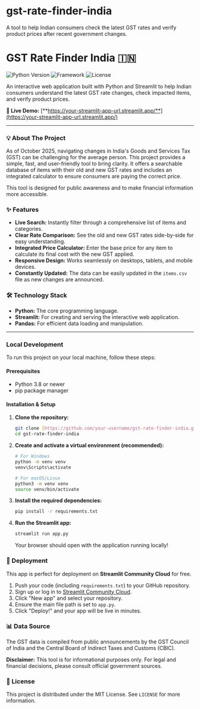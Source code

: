 # gst-rate-finder-india
A tool to help Indian consumers check the latest GST rates and verify product prices after recent government changes.

# GST Rate Finder India 🇮🇳

![Python Version](https://img.shields.io/badge/python-3.9+-blue.svg)
![Framework](https://img.shields.io/badge/Framework-Streamlit-red.svg)
![License](https://img.shields.io/badge/license-MIT-green.svg)

An interactive web application built with Python and Streamlit to help Indian consumers understand the latest GST rate changes, check impacted items, and verify product prices.

**🚀 Live Demo:** [**https://your-streamlit-app-url.streamlit.app/**](https://your-streamlit-app-url.streamlit.app/)

---

### 💡 About The Project

As of October 2025, navigating changes in India's Goods and Services Tax (GST) can be challenging for the average person. This project provides a simple, fast, and user-friendly tool to bring clarity. It offers a searchable database of items with their old and new GST rates and includes an integrated calculator to ensure consumers are paying the correct price.

This tool is designed for public awareness and to make financial information more accessible.

### ✨ Features

* **Live Search:** Instantly filter through a comprehensive list of items and categories.
* **Clear Rate Comparison:** See the old and new GST rates side-by-side for easy understanding.
* **Integrated Price Calculator:** Enter the base price for any item to calculate its final cost with the new GST applied.
* **Responsive Design:** Works seamlessly on desktops, tablets, and mobile devices.
* **Constantly Updated:** The data can be easily updated in the `items.csv` file as new changes are announced.

### 🛠️ Technology Stack

* **Python:** The core programming language.
* **Streamlit:** For creating and serving the interactive web application.
* **Pandas:** For efficient data loading and manipulation.

---

### Local Development

To run this project on your local machine, follow these steps:

#### **Prerequisites**
* Python 3.8 or newer
* pip package manager

#### **Installation & Setup**

1.  **Clone the repository:**
    ```sh
    git clone [https://github.com/your-username/gst-rate-finder-india.git](https://github.com/your-username/gst-rate-finder-india.git)
    cd gst-rate-finder-india
    ```

2.  **Create and activate a virtual environment (recommended):**
    ```sh
    # For Windows
    python -m venv venv
    venv\Scripts\activate

    # For macOS/Linux
    python3 -m venv venv
    source venv/bin/activate
    ```

3.  **Install the required dependencies:**
    ```sh
    pip install -r requirements.txt
    ```

4.  **Run the Streamlit app:**
    ```sh
    streamlit run app.py
    ```
    Your browser should open with the application running locally!

### 🚀 Deployment

This app is perfect for deployment on **Streamlit Community Cloud** for free.

1.  Push your code (including `requirements.txt`) to your GitHub repository.
2.  Sign up or log in to [Streamlit Community Cloud](https://share.streamlit.io/).
3.  Click "New app" and select your repository.
4.  Ensure the main file path is set to `app.py`.
5.  Click "Deploy!" and your app will be live in minutes.

### 📊 Data Source

The GST data is compiled from public announcements by the GST Council of India and the Central Board of Indirect Taxes and Customs (CBIC).

**Disclaimer:** This tool is for informational purposes only. For legal and financial decisions, please consult official government sources.

### 📜 License

This project is distributed under the MIT License. See `LICENSE` for more information.
